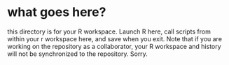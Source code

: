 # what goes here?
this directory is for your R workspace. Launch R here, call scripts from within your r workspace here, and save when you exit. Note that if you are working on the repository as a collaborator, your R workspace and history will not be synchronized to the repository. Sorry.
